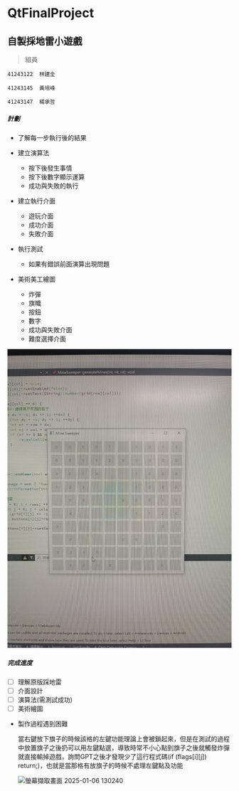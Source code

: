 # QtFinalProject
## 自製採地雷小遊戲

>組員

  `41243122  林建全`

  `41243145  黃培峰`

  `41243147  楊承哲`

##### 計劃

* 了解每一步執行後的結果
  
* 建立演算法
  * 按下後發生事情
  * 按下後數字顯示運算
  * 成功與失敗的執行
    
* 建立執行介面
  * 遊玩介面
  * 成功介面
  * 失敗介面

* 執行測試
  *  如果有錯誤前面演算出現問題    
 
* 美術美工繪圖
  * 炸彈
  * 旗幟
  * 按鈕
  * 數字
  * 成功與失敗介面
  * 難度選擇介面

![image](https://github.com/Chickenedbee/QtFinalProject/blob/main/IMG_3222.jpeg)

##### 完成進度

- [ ] 理解原版踩地雷
- [ ] 介面設計
- [ ] 演算法(需測試成功)
- [ ] 美術繪圖

* 製作過程遇到困難
  
  當右鍵放下旗子的時候該格的左鍵功能理論上會被鎖起來，但是在測試的過程中放置旗子之後扔可以用左鍵點選，導致時常不小心點到旗子之後就觸發炸彈就直接輸掉遊戲，詢問GPT之後才發現少了這行程式碼(if (flags[i][j]) return;)，也就是當那格有放旗子的時候不處理左鍵點及功能
  
  ![螢幕擷取畫面 2025-01-06 130240](https://github.com/user-attachments/assets/12866b85-650c-46e7-8f8d-6e0ff3001f39)
